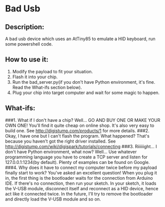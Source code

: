 # Bad Usb
## Description:
A bad usb device which uses an AtTiny85 to emulate a HID keyboard, run some powershell code.

## How to use it:
1. Modify the payload to fit your situation.
2. Flash it into your chip.
3. Run the bad_server.py(if you don't have Python environment, it's fine. Read the What-ifs section below).
4. Plug your chip into target computer and wait for some magic to happen.

## What-ifs:
###1. What if I don't have a chip?
Well... GO AND BUY ONE OR MAKE YOUR OWN ONE! You'll find it quite cheap on online shop. It's also very easy to build one.
See http://digistump.com/products/1 for more details.
###2. Okay, I have one but I can't flash the program. What happened?
That's because you haven't got the right driver installed.
See http://digistump.com/wiki/digispark/tutorials/connecting
###3. Riiiiiight... I don't have Python environment, what now?
Well... Use whatever programming language you have to create a TCP server and listen for 127.0.0.1:1234(by default).
Plenty of examples can be found on Google.
###4. Why does it have to connect my computer twice before my payload finally start to work?
You've asked an excellent question!
When you plug it in, the first thing is the bootloader waits for the connection from Arduino IDE. If there's no connection, then run your sketch.
In your sketch, it loads the V-USB module, disconnect itself and reconnect as a HID device, hence act like it connected twice.
In the future, I'll try to remove the bootloader and directly load the V-USB module and so on.